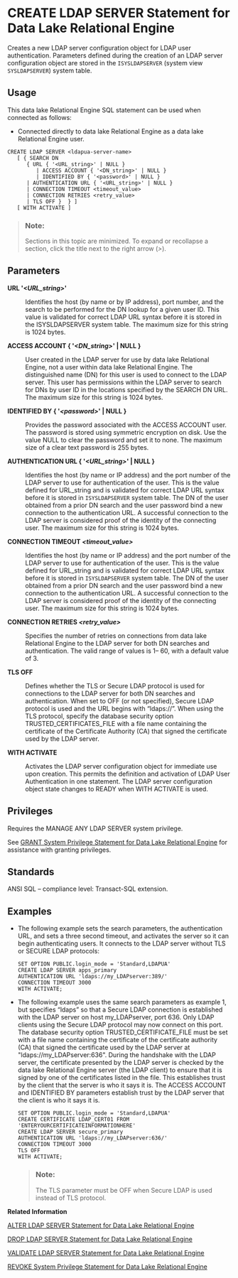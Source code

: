 <!-- loioa424e90384f21015bd3286d6da351964 -->

# CREATE LDAP SERVER Statement for Data Lake Relational Engine

Creates a new LDAP server configuration object for LDAP user authentication. Parameters defined during the creation of an LDAP server configuration object are stored in the `ISYSLDAPSERVER` \(system view `SYSLDAPSERVER`\) system table.



<a name="loioa424e90384f21015bd3286d6da351964__section_ovp_dvr_znb"/>

## Usage

This data lake Relational Engine SQL statement can be used when connected as follows:

-   Connected directly to data lake Relational Engine as a data lake Relational Engine user.



```
CREATE LDAP SERVER <ldapua-server-name>
   [ { SEARCH DN
      { URL { '<URL_string>' | NULL } 
         | ACCESS ACCOUNT { '<DN_string>' | NULL } 
         | IDENTIFIED BY { '<password>' | NULL }
      | AUTHENTICATION URL { '<URL_string>' | NULL } 
      | CONNECTION TIMEOUT <timeout_value> 
      | CONNECTION RETRIES <retry_value> 
      | TLS OFF }  } ]
   [ WITH ACTIVATE ]
```



> ### Note:  
> Sections in this topic are minimized. To expand or recollapse a section, click the title next to the right arrow \(*\>*\).



<a name="loioa424e90384f21015bd3286d6da351964__IQ_Parameters"/>

## Parameters


<dl>
<dt><b>

URL '*<URL\_string\>*'

</b></dt>
<dd>

Identifies the host \(by name or by IP address\), port number, and the search to be performed for the DN lookup for a given user ID. This value is validated for correct LDAP URL syntax before it is stored in the ISYSLDAPSERVER system table. The maximum size for this string is 1024 bytes.



</dd><dt><b>

ACCESS ACCOUNT \{ '*<DN\_string\>*' | NULL \}

</b></dt>
<dd>

User created in the LDAP server for use by data lake Relational Engine, not a user within data lake Relational Engine. The distinguished name \(DN\) for this user is used to connect to the LDAP server. This user has permissions within the LDAP server to search for DNs by user ID in the locations specified by the SEARCH DN URL. The maximum size for this string is 1024 bytes.



</dd><dt><b>

IDENTIFIED BY \{ '*<password\>*' | NULL \}

</b></dt>
<dd>

Provides the password associated with the ACCESS ACCOUNT user. The password is stored using symmetric encryption on disk. Use the value NULL to clear the password and set it to none. The maximum size of a clear text password is 255 bytes.



</dd><dt><b>

AUTHENTICATION URL \{ '*<URL\_string\>*' | NULL \}

</b></dt>
<dd>

Identifies the host \(by name or IP address\) and the port number of the LDAP server to use for authentication of the user. This is the value defined for URL\_string and is validated for correct LDAP URL syntax before it is stored in `ISYSLDAPSERVER` system table. The DN of the user obtained from a prior DN search and the user password bind a new connection to the authentication URL. A successful connection to the LDAP server is considered proof of the identity of the connecting user. The maximum size for this string is 1024 bytes.



</dd><dt><b>

CONNECTION TIMEOUT *<timeout\_value\>*

</b></dt>
<dd>

Identifies the host \(by name or IP address\) and the port number of the LDAP server to use for authentication of the user. This is the value defined for URL\_string and is validated for correct LDAP URL syntax before it is stored in `ISYSLDAPSERVER` system table. The DN of the user obtained from a prior DN search and the user password bind a new connection to the authentication URL. A successful connection to the LDAP server is considered proof of the identity of the connecting user. The maximum size for this string is 1024 bytes.



</dd><dt><b>

CONNECTION RETRIES *<retry\_value\>*

</b></dt>
<dd>

Specifies the number of retries on connections from data lake Relational Engine to the LDAP server for both DN searches and authentication. The valid range of values is 1– 60, with a default value of 3.



</dd><dt><b>

TLS OFF

</b></dt>
<dd>

Defines whether the TLS or Secure LDAP protocol is used for connections to the LDAP server for both DN searches and authentication. When set to OFF \(or not specified\), Secure LDAP protocol is used and the URL begins with “ldaps://”. When using the TLS protocol, specify the database security option TRUSTED\_CERTIFICATES\_FILE with a file name containing the certificate of the Certificate Authority \(CA\) that signed the certificate used by the LDAP server.



</dd><dt><b>

WITH ACTIVATE

</b></dt>
<dd>

Activates the LDAP server configuration object for immediate use upon creation. This permits the definition and activation of LDAP User Authentication in one statement. The LDAP server configuration object state changes to READY when WITH ACTIVATE is used.



</dd>
</dl>



<a name="loioa424e90384f21015bd3286d6da351964__IQ_Permissions"/>

## Privileges

Requires the MANAGE ANY LDAP SERVER system privilege.

See [GRANT System Privilege Statement for Data Lake Relational Engine](grant-system-privilege-statement-for-data-lake-relational-engine-a3dfcb0.md) for assistance with granting privileges.



<a name="loioa424e90384f21015bd3286d6da351964__IQ_Standards"/>

## Standards

ANSI SQL – compliance level: Transact-SQL extension.



<a name="loioa424e90384f21015bd3286d6da351964__IQ_Examples"/>

## Examples

-   The following example sets the search parameters, the authentication URL, and sets a three second timeout, and activates the server so it can begin authenticating users. It connects to the LDAP server without TLS or SECURE LDAP protocols:

    ```
    SET OPTION PUBLIC.login_mode = 'Standard,LDAPUA' 
    CREATE LDAP SERVER apps_primary
    AUTHENTICATION URL 'ldaps://my_LDAPserver:389/' 
    CONNECTION TIMEOUT 3000 
    WITH ACTIVATE;
    ```

-   The following example uses the same search parameters as example 1, but specifies “ldaps” so that a Secure LDAP connection is established with the LDAP server on host my\_LDAPserver, port 636. Only LDAP clients using the Secure LDAP protocol may now connect on this port. The database security option TRUSTED\_CERTIFICATE\_FILE must be set with a file name containing the certificate of the certificate authority \(CA\) that signed the certificate used by the LDAP server at "ldaps://my\_LDAPserver:636". During the handshake with the LDAP server, the certificate presented by the LDAP server is checked by the data lake Relational Engine server \(the LDAP client\) to ensure that it is signed by one of the certificates listed in the file. This establishes trust by the client that the server is who it says it is. The ACCESS ACCOUNT and IDENTIFIED BY parameters establish trust by the LDAP server that the client is who it says it is.

    ```
    SET OPTION PUBLIC.login_mode = 'Standard,LDAPUA'
    CREATE CERTIFICATE LDAP_CERT01 FROM 'ENTERYOURCERTIFICATEINFORMATIONHERE'
    CREATE LDAP SERVER secure_primary 
    AUTHENTICATION URL 'ldaps://my_LDAPserver:636/'
    CONNECTION TIMEOUT 3000
    TLS OFF
    WITH ACTIVATE;
    
    ```

    > ### Note:  
    > The TLS parameter must be OFF when Secure LDAP is used instead of TLS protocol.


**Related Information**  


[ALTER LDAP SERVER Statement for Data Lake Relational Engine](alter-ldap-server-statement-for-data-lake-relational-engine-a425eb5.md "Any changes to an LDAP server configuration object are applied on subsequent connections. Any connection already started when the change is applied does not immediately reflect the change.")

[DROP LDAP SERVER Statement for Data Lake Relational Engine](drop-ldap-server-statement-for-data-lake-relational-engine-a426759.md "Removes the named LDAP server configuration object from the SYSLDAPSERVER system view after verifying that the LDAP server configuration object is not in a READY or ACTIVE state.")

[VALIDATE LDAP SERVER Statement for Data Lake Relational Engine](validate-ldap-server-statement-for-data-lake-relational-engine-a426f91.md "Validates changes to the settings of existing LDAP server configuration objects before applying them.")

[REVOKE System Privilege Statement for Data Lake Relational Engine](revoke-system-privilege-statement-for-data-lake-relational-engine-a3eadda.md "Removes specific system privileges from specific users and the right to administer the privilege.")


